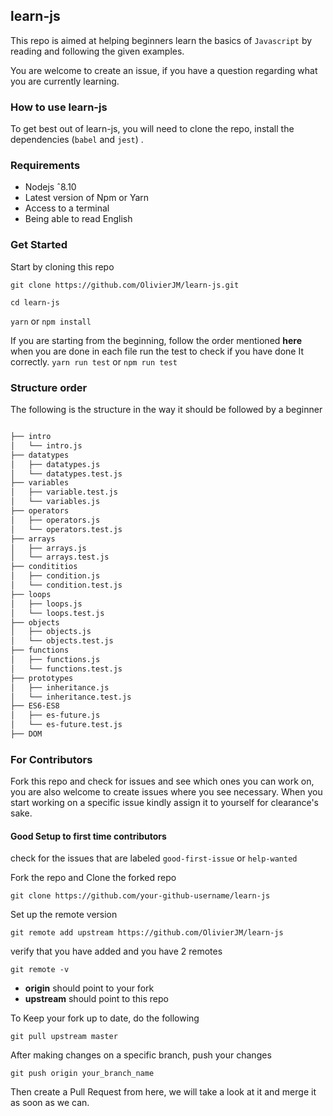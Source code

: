 ## learn-js

This repo is aimed at helping beginners learn the basics of `Javascript`  by reading and following the given examples.

You are welcome to create an issue, if you have a question regarding what you are currently learning.

### How to use learn-js

To get best out of learn-js, you will need to clone the repo, install the dependencies (`babel` and `jest`) . 

### Requirements
- Nodejs ˆ8.10
- Latest version of Npm or Yarn
- Access to a terminal
- Being able to read English

### Get Started 
 Start by cloning this repo 
 
`git clone https://github.com/OlivierJM/learn-js.git` 

`cd learn-js` 

`yarn` or `npm install`

If you are starting from the beginning, follow the order mentioned **here** 
when you are done in each file run the test to check if you have done It correctly.
`yarn run test` or 	`npm run test` 


### Structure order 

The following is the structure in the way it should be followed by a beginner
```bash

├── intro
│   └── intro.js
├── datatypes
│   ├── datatypes.js
│   └── datatypes.test.js
├── variables
│   ├── variable.test.js
│   └── variables.js
├── operators
│   ├── operators.js
│   └── operators.test.js
├── arrays
│   ├── arrays.js
│   └── arrays.test.js
├── condititios
│   ├── condition.js
│   └── condition.test.js
├── loops
│   ├── loops.js
│   └── loops.test.js
├── objects
│   ├── objects.js
│   └── objects.test.js
├── functions
│   ├── functions.js
│   └── functions.test.js
├── prototypes
│   ├── inheritance.js
│   └── inheritance.test.js
├── ES6-ES8
│   ├── es-future.js
│   └── es-future.test.js
├── DOM

```


### For Contributors 

Fork this repo and check for issues and see which ones you can work on, you are also welcome to create issues where you see necessary.
When you start working on a specific issue kindly assign it to yourself for clearance's sake.

#### Good Setup to first time contributors  

check for the issues that are labeled `good-first-issue` or `help-wanted`

Fork the repo and Clone the forked repo

`git clone https://github.com/your-github-username/learn-js` 

Set up the remote version

`git remote add upstream https://github.com/OlivierJM/learn-js` 

verify that you have added and you have 2 remotes

`git remote -v`

- **origin** should point to your fork
- **upstream** should point to this repo

To Keep your fork up to date, do the following   

`git pull upstream master` 

After making changes on a specific branch, push your changes  

`git push origin your_branch_name` 

Then create a Pull Request from here, we will take a look at it and merge it as soon as we can. 

 
